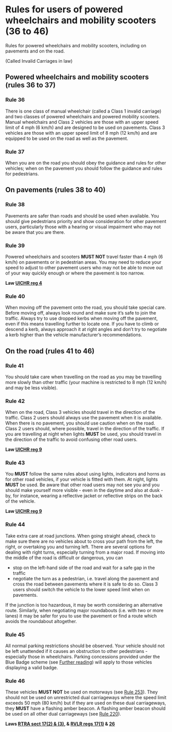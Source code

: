 
<h1>Rules for users of powered wheelchairs and mobility scooters (36 to 46)</h1>
<p>Rules for powered wheelchairs and mobility scooters, including on pavements and on the road.</p>
<p>(Called Invalid Carriages in law)</p>
<h2>
Powered wheelchairs and mobility scooters (rules 36 to 37)
</h2>
<h3>Rule 36</h3>
<p>There is one class of manual wheelchair (called a Class 1 invalid carriage) and two classes of powered wheelchairs and powered mobility scooters. Manual wheelchairs and Class 2 vehicles are those with an upper speed limit of 4 mph (6 km/h) and are designed to be used on pavements. Class 3 vehicles are those with an upper speed limit of 8 mph (12 km/h) and are equipped to be used on the road as well as the pavement.</p>
<h3>Rule 37</h3>
<p>When you are on the road you should obey the guidance and rules for other vehicles; when on the pavement you should follow the guidance and rules for pedestrians.</p>
<h2>
On pavements (rules 38 to 40)
</h2>
<h3>Rule 38</h3>
<p>Pavements are safer than roads and should be used when available. You should give pedestrians priority and show consideration for other pavement users, particularly those with a hearing or visual impairment who may not be aware that you are there.</p>
<h3>Rule 39</h3>
<p>Powered wheelchairs and scooters <strong>MUST NOT</strong>
travel faster than 4 mph (6 km/h) on pavements or in pedestrian areas. You may need to reduce your speed to adjust to other pavement users who may not be able to move out of your way quickly enough or where the pavement is too narrow.</p>
<p><strong>Law <a href='http://www.legislation.gov.uk/uksi/1988/2268/regulation/4/made'>UICHR reg 4</a></strong>
</p>
<h3>Rule 40</h3>
<p>When moving off the pavement onto the road, you should take special care. Before moving off, always look round and make sure it’s safe to join the traffic. Always try to use dropped kerbs when moving off the pavement, even if this means travelling further to locate one. If you have to climb or descend a kerb, always approach it at right angles and don’t try to negotiate a kerb higher than the vehicle manufacturer’s recommendations.</p>
<h2>
On the road (rules 41 to 46)
</h2>
<h3>Rule 41</h3>
<p>You should take care when travelling on the road as you may be travelling more slowly than other traffic (your machine is restricted to 8 mph (12 km/h) and may be less visible).</p>
<h3>Rule 42</h3>
<p>When on the road, Class 3 vehicles should travel in the direction of the traffic. Class 2 users should always use the pavement when it is available. When there is no pavement, you should use caution when on the road. Class 2 users should, where possible, travel in the direction of the traffic. If you are travelling at night when lights <strong>MUST</strong>
be used, you should travel in the direction of the traffic to avoid confusing other road users.</p>
<p><strong>Law <a href='http://www.legislation.gov.uk/uksi/1988/2268/regulation/9/made'>UICHR reg 9</a></strong>
</p>
<h3>Rule 43</h3>
<p>You <strong>MUST</strong>
follow the same rules about using lights, indicators and horns as for other road vehicles, if your vehicle is fitted with them. At night, lights <strong>MUST</strong>
be used. Be aware that other road users may not see you and you should make yourself more visible - even in the daytime and also at dusk - by, for instance, wearing a reflective jacket or reflective strips on the back of the vehicle.</p>
<p><strong>Law <a href='http://www.legislation.gov.uk/uksi/1988/2268/regulation/9/made'>UICHR reg 9</a></strong>
</p>
<h3>Rule 44</h3>
<p>Take extra care at road junctions. When going straight ahead, check to make sure there are no vehicles about to cross your path from the left, the right, or overtaking you and turning left. There are several options for dealing with right turns, especially turning from a major road. If moving into the middle of the road is difficult or dangerous, you can</p>
<ul>
<li>stop on the left-hand side of the road and wait for a safe gap in the traffic</li>
<li>negotiate the turn as a pedestrian, i.e. travel along the pavement and cross the road between pavements where it is safe to do so. Class 3 users should switch the vehicle to the lower speed limit when on pavements.</li>
</ul>
<p>If the junction is too hazardous, it may be worth considering an alternative route. Similarly, when negotiating major roundabouts (i.e. with two or more lanes) it may be safer for you to use the pavement or find a route which avoids the roundabout altogether.</p>
<h3>Rule 45</h3>
<p>All normal parking restrictions should be observed. Your vehicle should not be left unattended if it causes an obstruction to other pedestrians - especially those in wheelchairs. Parking concessions provided under the Blue Badge scheme (see <a href='other-information.md#further-reading'>Further reading</a>) will apply to those vehicles displaying a valid badge.</p>
<h3>Rule 46</h3>
<p>These vehicles <strong>MUST NOT</strong>
be used on motorways (see <a href='motorways-253-to-273.md#rule253'>Rule 253</a>). They should not be used on unrestricted dual carriageways where the speed limit exceeds 50 mph (80 km/h) but if they are used on these dual carriageways, they <strong>MUST</strong>
have a flashing amber beacon. A flashing amber beacon should be used on all other dual carriageways (see <a href='road-users-requiring-extra-care-204-to-225.md#rule220'>Rule 220</a>).</p>
<p><strong>Laws <a href='http://www.legislation.gov.uk/ukpga/1984/27/section/17'>RTRA sect 17(2) &amp; (3)</a>, &amp; <a href='http://www.legislation.gov.uk/uksi/1989/1796/regulation/17/made'>RVLR regs 17(1)</a> &amp; <a href='http://www.legislation.gov.uk/uksi/1989/1796/regulation/26/made'>26</a></strong>
</p>

